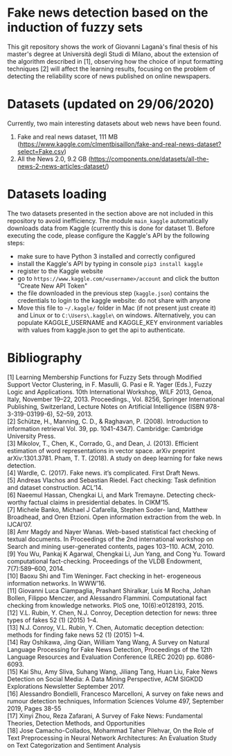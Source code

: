 # Fake news detection based on the induction of fuzzy sets
This git repository shows the work of Giovanni Laganà's final thesis of his master's degree at Università degli Studi di Milano, about the extension of the algorithm described in [1], observing how the choice of input formatting techniques [2] will affect the learning results, focusing on the problem of detecting the reliability score of news published on online newspapers.

# Datasets (updated on 29/06/2020)
Currently, two main interesting datasets about web news have been found.
1. Fake and real news dataset, 111 MB (https://www.kaggle.com/clmentbisaillon/fake-and-real-news-dataset?select=Fake.csv)
2. All the News 2.0, 9.2 GB (https://components.one/datasets/all-the-news-2-news-articles-dataset/)

# Datasets loading
The two datasets presented in the section above are not included in this repository to avoid inefficiency.
The module ```main_kaggle``` automatically downloads data from Kaggle (currently this is done for dataset 1). 
Before executing the code, please configure the Kaggle's API by the following steps:

* make sure to have Python 3 installed and correctly configured
* install the Kaggle's API by typing in console ```pip3 install kaggle```
* register to the Kaggle website
* go to ```https://www.kaggle.com/<username>/account``` and click the button "Create New API Token"
* the file downloaded in the previous step (```kaggle.json```) contains the credentials to login to the kaggle website: do not share with anyone
* Move this file to ```~/.kaggle/``` folder in Mac (if not present just create it) and Linux or to ```C:\Users\.kaggle\``` on windows.
Alternatively, you can populate KAGGLE_USERNAME and KAGGLE_KEY environment variables with values from kaggle.json to get the api to authenticate.

# Bibliography
[1] Learning Membership Functions for Fuzzy Sets through Modified Support Vector Clustering,
in F. Masulli, G. Pasi e R. Yager (Eds.), Fuzzy Logic and Applications. 10th International Workshop,
WILF 2013, Genoa, Italy, November 19–22, 2013. Proceedings., Vol. 8256, Springer International
Publishing, Switzerland, Lecture Notes on Artificial Intelligence (ISBN 978-3-319-03199-6), 52–59,
2013.  
[2] Schütze, H., Manning, C. D., & Raghavan, P. (2008). Introduction to information retrieval 
Vol. 39, pp. 1041-4347). Cambridge: Cambridge University Press.  
[3] Mikolov, T., Chen, K., Corrado, G., and Dean, J. (2013). Efficient estimation of word representations in vector space. arXiv preprint arXiv:1301.3781.
 Pham, T. T. (2018). A study on deep learning for fake news detection.  
[4] Wardle, C. (2017). Fake news. it’s complicated. First Draft News.  
[5] Andreas Vlachos and Sebastian Riedel. Fact checking: Task definition and dataset construction. ACL’14.  
[6] Naeemul Hassan, Chengkai Li, and Mark Tremayne. Detecting check-worthy factual claims in presidential debates. In CIKM’15.  
[7] Michele Banko, Michael J Cafarella, Stephen Soder- land, Matthew Broadhead, and Oren Etzioni. Open information extraction from the web. In IJCAI’07.  
[8] Amr Magdy and Nayer Wanas. Web-based statistical fact checking of textual documents. In Proceedings of the 2nd international workshop on Search and mining user-generated contents, pages 103–110. ACM, 2010.  
[9] You Wu, Pankaj K Agarwal, Chengkai Li, Jun Yang, and Cong Yu. Toward computational fact-checking. Proceedings of the VLDB Endowment, 7(7):589–600, 2014.  
[10] Baoxu Shi and Tim Weninger. Fact checking in het- erogeneous information networks. In WWW’16.    
[11] Giovanni Luca Ciampaglia, Prashant Shiralkar, Luis M Rocha, Johan Bollen, Filippo Menczer, and Alessandro Flammini. Computational fact checking from knowledge networks. PloS one, 10(6):e0128193, 2015.  
[12] V.L. Rubin, Y. Chen, N.J. Conroy, Deception detection for news: three types of fakes 52 (1) (2015) 1–4.  
[13] N.J. Conroy, V.L. Rubin, Y. Chen, Automatic deception detection: methods for finding fake news 52 (1) (2015) 1–4.  
[14] Ray Oshikawa, Jing Qian, William Yang Wang, A Survey on Natural Language Processing for Fake News Detection, Proceedings of the 12th Language Resources and Evaluation Conference (LREC 2020) pp. 6086-6093.  
[15] Kai Shu, Amy Sliva, Suhang  Wang, Jiliang  Tang, Huan Liu, Fake News Detection on Social Media: A Data Mining Perspective, ACM SIGKDD Explorations Newsletter September 2017.  
[16] Alessandro Bondielli, Francesco Marcelloni, A survey on fake news and rumour detection techniques, Information Sciences
 Volume 497, September 2019, Pages 38-55   
[17] Xinyi Zhou, Reza Zafarani, A Survey of Fake News: Fundamental Theories, Detection Methods, and Opportunities   
[18] Jose Camacho-Collados, Mohammad Taher Pilehvar, On the Role of Text Preprocessing in Neural Network Architectures: An Evaluation Study on Text Categorization and Sentiment Analysis
